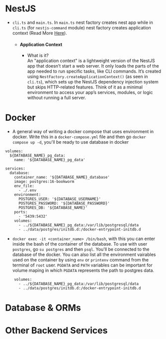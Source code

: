 # NestJS
- `cli.ts` and `main.ts`. In `main.ts` nest factory creates nest app while in `cli.ts` (for `nestjs-command` module) nest factory creates application context (Read More [Here](https://docs.nestjs.com/standalone-applications)).
  - #### Application Context <br/>
    - What is it? <br/>
An "application context" is a lightweight version of the NestJS app that doesn’t start a web server. It only loads the parts of the app needed to run specific tasks, like CLI commands.
It’s created using `NestFactory.createApplicationContext()` (as seen in `cli.ts`), which sets up the NestJS dependency injection system but skips HTTP-related features.
Think of it as a minimal environment to access your app’s services, modules, or logic without running a full server.

# Docker
- A general way of writing a docker compose that uses environment in docker. Write this in a `docker-compose.yml` file and then go `docker compose up -d`, you'll be ready to use database in docker
```
volumes:
  ${DATABASE_NAME}_pg_data:
    name: '${DATABASE_NAME}_pg_data'

services:
  database:
    container_name: '${DATABASE_NAME}_database'
    image: postgres:16-bookworm
    env_file:
      - ./.env
    environment:
      POSTGRES_USER: '${DATABASE_USERNAME}'
      POSTGRES_PASSWORD: '${DATABASE_PASSWORD}'
      POSTGRES_DB: '${DATABASE_NAME}'
    ports:
      - '5439:5432'
    volumes:
      - ../${DATABASE_NAME}_pg_data:/var/lib/postgresql/data
      - ../data/postgres/initdb.d:/docker-entrypoint-initdb.d
```
- `docker exec -it <container_name> /bin/bash`, with this you can enter inside the bash of the container of the database. To use with user `postgres`, go `su postgres` and then `psql`. You'll be connected to the database of the docker. You can also list all the environment vairables used on the container by using `env` or `printenv` command from the terminal of `root` user. `PGDATA` and `PATH` variables can be important for volume maping in which `PGDATA` represents the path to postgres data.
```
    volumes:
      - ../${DATABASE_NAME}_pg_data:/var/lib/postgresql/data
      - ../data/postgres/initdb.d:/docker-entrypoint-initdb.d
```

# Database & ORMs

# Other Backend Services
